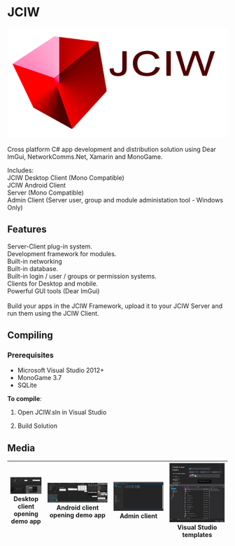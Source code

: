 # JCIW

![Preview5](./Media/topheader.png)  

Cross platform C# app development and distribution solution using Dear ImGui, NetworkComms.Net, Xamarin and MonoGame.

Includes:<br>
JCIW Desktop Client (Mono Compatible)<br>
JCIW Android Client<br>
Server (Mono Compatible)<br>
Admin Client (Server user, group and module administation tool - Windows Only)<br>

## Features
Server-Client plug-in system.<br>
Development framework for modules.<br>
Built-in networking<br>
Built-in database.<br>
Built-in login / user / groups or permission systems.<br>
Clients for Desktop and mobile.<br>
Powerful GUI tools (Dear ImGui)<br>
<br>
Build your apps in the JCIW Framework, upload it to your JCIW Server and run them using the JCIW Client.

## Compiling
### Prerequisites
* Microsoft Visual Studio 2012+
* MonoGame 3.7
* SQLite

**To compile**: 

1. Open JCIW.sln in Visual Studio

2. Build Solution


## Media


| <a href="./Media/DesktopClient.png"><img src="./Media/DesktopClient.png" width="200"></a> <br> **Desktop client opening demo app** | ![Preview2](./Media/AndroidClient.png) <br> **Android client opening demo app** | ![Preview3](./Media/Adminclient.png) <br> **Admin client** | ![Preview4](./Media/VS.png) <br> **Visual Studio templates** | 
|----|----|----|----|

